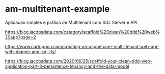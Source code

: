 # am-multitenant-example

Aplicacao simples e prática de Multitenant com SQL Server e API

https://blog.jacobsdata.com/category/scaffold%20clean%20ddd%20web%20app?page=2

https://www.carlrippon.com/creating-an-aspnetcore-multi-tenant-web-api-with-dapper-and-sql-rls/

https://blog.jacobsdata.com/2020/09/25/scaffold-your-clean-ddd-web-application-part-3-persistence-tenancy-and-the-data-model
